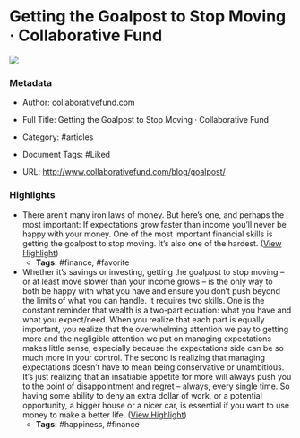 # Getting the Goalpost to Stop Moving · Collaborative Fund

![](https://readwise-assets.s3.amazonaws.com/static/images/article2.74d541386bbf.png)

### Metadata

- Author: collaborativefund.com
- Full Title: Getting the Goalpost to Stop Moving · Collaborative Fund
- Category: #articles

- Document Tags: #Liked  
- URL: http://www.collaborativefund.com/blog/goalpost/

### Highlights

- There aren’t many iron laws of money. But here’s one, and perhaps the most important: If expectations grow faster than income you’ll never be happy with your money. One of the most important financial skills is getting the goalpost to stop moving. It’s also one of the hardest. ([View Highlight](https://instapaper.com/read/1420059226/16665672))
    - **Tags:** #finance, #favorite
- Whether it’s savings or investing, getting the goalpost to stop moving – or at least move slower than your income grows – is the only way to both be happy with what you have and ensure you don’t push beyond the limits of what you can handle.
  It requires two skills.
  One is the constant reminder that wealth is a two-part equation: what you have and what you expect/need. When you realize that each part is equally important, you realize that the overwhelming attention we pay to getting more and the negligible attention we put on managing expectations makes little sense, especially because the expectations side can be so much more in your control.
  The second is realizing that managing expectations doesn’t have to mean being conservative or unambitious. It’s just realizing that an insatiable appetite for more will always push you to the point of disappointment and regret – always, every single time. So having some ability to deny an extra dollar of work, or a potential opportunity, a bigger house or a nicer car, is essential if you want to use money to make a better life. ([View Highlight](https://instapaper.com/read/1420059226/16665735))
    - **Tags:** #happiness, #finance
